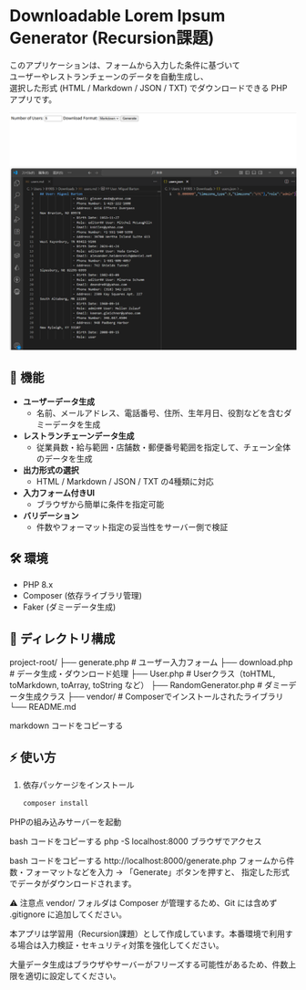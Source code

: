 # Downloadable Lorem Ipsum Generator (Recursion課題)

このアプリケーションは、フォームから入力した条件に基づいて  
ユーザーやレストランチェーンのデータを自動生成し、  
選択した形式 (HTML / Markdown / JSON / TXT) でダウンロードできる PHP アプリです。

![スクショ](public/images/screenShot.png)

## 🚀 機能

- **ユーザーデータ生成**
  - 名前、メールアドレス、電話番号、住所、生年月日、役割などを含むダミーデータを生成
- **レストランチェーンデータ生成**
  - 従業員数・給与範囲・店舗数・郵便番号範囲を指定して、チェーン全体のデータを生成
- **出力形式の選択**
  - HTML / Markdown / JSON / TXT の4種類に対応
- **入力フォーム付きUI**
  - ブラウザから簡単に条件を指定可能
- **バリデーション**
  - 件数やフォーマット指定の妥当性をサーバー側で検証

## 🛠️ 環境

- PHP 8.x
- Composer (依存ライブラリ管理)
- Faker (ダミーデータ生成)

## 📂 ディレクトリ構成

project-root/
├── generate.php # ユーザー入力フォーム
├── download.php # データ生成・ダウンロード処理
├── User.php # Userクラス（toHTML, toMarkdown, toArray, toString など）
├── RandomGenerator.php # ダミーデータ生成クラス
├── vendor/ # Composerでインストールされたライブラリ
└── README.md

markdown
コードをコピーする

## ⚡ 使い方

1. 依存パッケージをインストール

   ```bash
   composer install
PHPの組み込みサーバーを起動

bash
コードをコピーする
php -S localhost:8000
ブラウザでアクセス

bash
コードをコピーする
http://localhost:8000/generate.php
フォームから件数・フォーマットなどを入力 → 「Generate」ボタンを押すと、
指定した形式でデータがダウンロードされます。

⚠️ 注意点
vendor/ フォルダは Composer が管理するため、Git には含めず .gitignore に追加してください。

本アプリは学習用（Recursion課題）として作成しています。本番環境で利用する場合は入力検証・セキュリティ対策を強化してください。

大量データ生成はブラウザやサーバーがフリーズする可能性があるため、件数上限を適切に設定してください。
